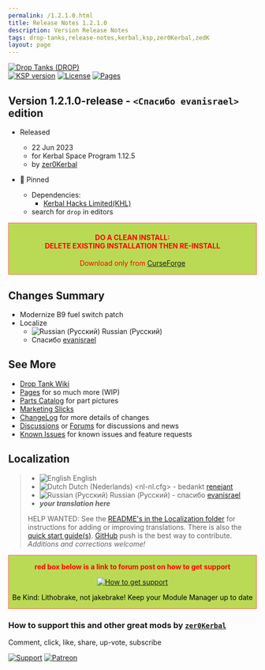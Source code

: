 ```yaml
---
permalink: /1.2.1.0.html
title: Release Notes 1.2.1.0
description: Version Release Notes
tags: drop-tanks,release-notes,kerbal,ksp,zer0Kerbal,zedK
layout: page
---
```

<!-- ReleaseLayout.md 1.2.1.0
Drop Tanks (DROP)
created: 12 Aug 2022
updated: 22 Jun 2023

TEMPLATE: ReleaseLayout.md v1.3.7.0
created: 11 Aug 2018
updated: 29 May 2023 -->
[![Drop Tanks (DROP)][SHD:mod]][CURSFG:url]  
[![KSP version][KSP:shd]][KSP:url] [![License][LIC:shd]][LIC:url] [![Pages][SHD:pgs]][pages]

## Version 1.2.1.0-release - `<Спасибо evanisrael>` edition

* Released
  * 22 Jun 2023
  * for Kerbal Space Program 1.12.5
  * by [zer0Kerbal](http://github.com/zer0Kerbal)

* 📌 Pinned
  * Dependencies:
    * [Kerbal Hacks Limited(KHL)](https://www.curseforge.com/kerbal/ksp-mods/kerbalhacksltd)
  * search for `drop` in editors

<div style="border:0.5px solid Tomato; background-color: #bada55; color: #FF0000; text-align:center"><h4><b>DO A CLEAN INSTALL:</br> DELETE EXISTING INSTALLATION THEN RE-INSTALL</b></h4><p>Download only from <a href="https://www.curseforge.com/kerbal/ksp-mods/DropTanks/files">CurseForge</a></p></div>

## Changes Summary

* Modernize B9 fuel switch patch
* Localize
  * ![Russian (Русский)](https://raw.githubusercontent.com/zer0Kerbal/zer0Kerbal/master/img/RU.png) Russian (Русский)
  * Спасибо [evanisrael](https://github/evanisrael)

## See More

* [Drop Tank Wiki](https://en.wikipedia.org/wiki/Drop_tank)
* [Pages][pages] for so much more (WIP)
* [Parts Catalog][parts] for part pictures
* [Marketing Slicks][markt]
* [ChangeLog][chlog] for more details of changes
* [Discussions][discu] or [Forums][forum] for discussions and news
* [Known Issues][issue] for known issues and feature requests

## Localization

>* ![English](https://raw.githubusercontent.com/zer0Kerbal/zer0Kerbal/master/img/EN.png) English
>* ![Dutch](https://raw.githubusercontent.com/zer0Kerbal/zer0Kerbal/master/img/NL.png) Dutch (Nederlands) <nl-nl.cfg> - bedankt [renejant](https://github.com/renejant)
>* ![Russian (Русский)](https://raw.githubusercontent.com/zer0Kerbal/zer0Kerbal/master/img/RU.png) Russian (Русский) - спасибо [evanisrael](https://github/evanisrael)
>* ***your translation here***
>
> HELP WANTED: See the [README's in the Localization folder](https://github.com/zer0Kerbal/zer0Kerbal/blob/master/Localization/readme.md) for instructions for adding or improving translations. There is also the [quick start guide(s)](https://github.com/zer0Kerbal/zer0Kerbal/blob/master/Localization/quickstart.md). [GitHub][GitHub:url] push is the best way to contribute. *Additions and corrections welcome!*

<div style="border:0.5px solid Tomato; background-color: #BADA55; color: #FF0000; text-align:center">
  <p><b>red box below is a link to forum post on how to get support</b></p>
  <a href="https://forum.kerbalspaceprogram.com/index.php?/topic/83212-*">
    <p><img src="https://i.postimg.cc/vHP6zmrw/image.png" alt="How to get support"></p></a>
  <p style="color: #000000;">Be Kind: Lithobrake, not jakebrake! Keep your Module Manager up to date</p>
</div>

### How to support this and other great mods by [`zer0Kerbal`][zedK]

Comment, click, like, share, up-vote, subscribe

[![Support][PAYPAL:img]][PAYPAL:url] [![Patreon][PATREON:img]][PATREON:url]  

<!-- links -->
[chlog]: https://raw.githubusercontent.com/zer0Kerbal/DropTanks/master/changelog.md "Changelog"
[discu]: https://github.com/zer0Kerbal/DropTanks/discussions/ "Discussions"
[forum]: https://forum.kerbalspaceprogram.com/index.php?/topic/209332-*/ "DropTanks (DROP)"
[issue]: https://github.com/zer0Kerbal/DropTanks/issues/ "Issue Tracker"
[markt]: https://zer0kerbal.github.io/DropTanks/Marketing "Marketing Slicks"
[pages]: https://zer0kerbal.github.io/DropTanks/ "GitHub Pages"
[parts]: https://zer0kerbal.github.io/DropTanks/PartsCatalog "Parts Catalog"

<!-- shields -->
[SHD:mod]: https://img.shields.io/badge/Drop%20Tanks%20(DROP)%20-1.2.1.0--release-BADA55.svg?style=plastic&labelColor=darkgreen/ "1.2.1.0-release"
[SHD:pgs]: https://img.shields.io/badge/GitHub-Pages-white?style=plastic&labelColor=9cf&logoColor=181717&logo=github/ "GitHub IO"

[CURSFG:url]: https://www.curseforge.com/kerbal/ksp-mods/DropTanks/files/ "Curseforge"
[GITHUB:url]: https://github.com/zer0Kerbal/DropTanks/ "GitHub"

[KSP:url]: http://kerbalspaceprogram.com/ "Kerbal Space Program"
[KSP:shd]: https://img.shields.io/badge/KSP-1.12.5-blue.svg?style=plastic&labelColor=black/ "Kerbal Space Program"

<!--- license -->
[LIC:url]: https://creativecommons.org/licenses/by-nc-sa/4.0/ "CC BY-NC-SA 4.0"
[LIC:shd]: https://img.shields.io/badge/License-CC%20BY--NC--SA%204.0-ef9421?labelColor=black&style=plastic&logoColor=ef9421&logo=creativecommons "CC BY-NC-SA 4.0"

[PAYPAL:img]: https://img.shields.io/badge/Buy%20me%20some%20-LFO-BADA55?style=for-the-badge&logo=paypal&labelColor=FFDD00 "PayPal"
[PAYPAL:url]: https://www.paypal.com/donate?hosted_button_id=DC22YHMEJREKL "PayPal"
[PATREON:img]: https://img.shields.io/badge/Patreon%20-Patreonize-FF424D?style=for-the-badge&logo=patreon "Patreon"
[PATREON:url]: https://www.patreon.com/zer0Kerbal/membership "Patreon"

[zedK]: https://forum.kerbalspaceprogram.com/index.php?/profile/190933-*/ "zer0Kerbal"

<!-- THIS FILE: CC BY-ND 4.0 by zer0Kerbal -->